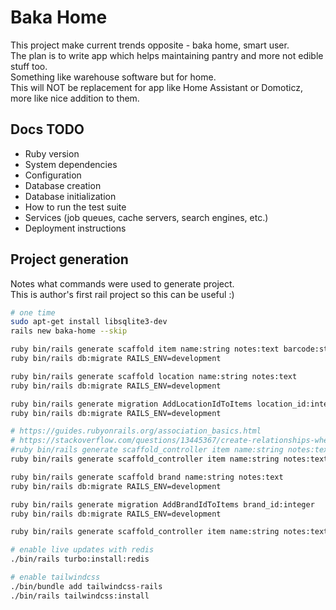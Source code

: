 # Baka Home

This project make current trends opposite - baka home, smart user.  
The plan is to write app which helps maintaining pantry and more not edible stuff too.  
Something like warehouse software but for home.  
This will NOT be replacement for app like Home Assistant or Domoticz, more like nice addition to them.

## Docs TODO

* Ruby version
* System dependencies
* Configuration
* Database creation
* Database initialization
* How to run the test suite
* Services (job queues, cache servers, search engines, etc.)
* Deployment instructions

## Project generation

Notes what commands were used to generate project.  
This is author's first rail project so this can be useful :)

```bash
# one time
sudo apt-get install libsqlite3-dev
rails new baka-home --skip

ruby bin/rails generate scaffold item name:string notes:text barcode:string valid_to:datetime
ruby bin/rails db:migrate RAILS_ENV=development

ruby bin/rails generate scaffold location name:string notes:text
ruby bin/rails db:migrate RAILS_ENV=development

ruby bin/rails generate migration AddLocationIdToItems location_id:integer
ruby bin/rails db:migrate RAILS_ENV=development

# https://guides.rubyonrails.org/association_basics.html
# https://stackoverflow.com/questions/13445367/create-relationships-when-scaffolding
#ruby bin/rails generate scaffold_controller item name:string notes:text barcode:string valid_to:datetime location:references --skip-collision-check
ruby bin/rails generate scaffold_controller item name:string notes:text barcode:string valid_to:datetime location:belongs_to --skip-collision-check

ruby bin/rails generate scaffold brand name:string notes:text
ruby bin/rails db:migrate RAILS_ENV=development

ruby bin/rails generate migration AddBrandIdToItems brand_id:integer
ruby bin/rails db:migrate RAILS_ENV=development

ruby bin/rails generate scaffold_controller item name:string notes:text barcode:string valid_to:datetime location:belongs_to brand:belongs_to --skip-collision-check

# enable live updates with redis
./bin/rails turbo:install:redis

# enable tailwindcss
./bin/bundle add tailwindcss-rails
./bin/rails tailwindcss:install
```